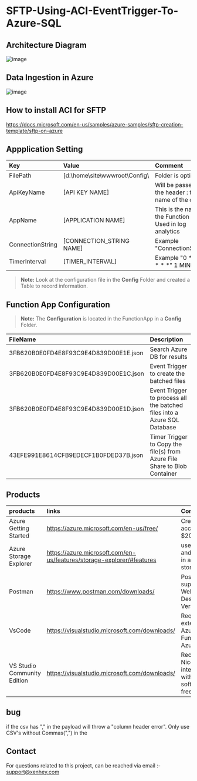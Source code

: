 # SFTP-Using-ACI-EventTrigger-To-Azure-SQL

## Architecture Diagram

![image](https://user-images.githubusercontent.com/15838780/150184651-18af52b4-5928-43e2-9ef4-5a7488ac5376.png)


## Data Ingestion in Azure
![image](https://user-images.githubusercontent.com/15838780/164335631-cb14552e-2c03-474b-ae8a-1c2960dd650e.png)

## How to install  ACI for SFTP ##

https://docs.microsoft.com/en-us/samples/azure-samples/sftp-creation-template/sftp-on-azure
## Appplication Setting 

|Key|Value | Comment|
|:----|:----|:----|
|FilePath| [d:\home\site\wwwroot\Config\ |Folder is optional
|ApiKeyName|[API KEY NAME]|Will be passed in the header  :  the file name of the config.
|AppName| [APPLICATION NAME]| This is the name of the Function App. Used in log analytics|
|ConnectionString|[CONNECTION_STRING NAME]|Example  "ConnectionString"|
|TimerInterval|[TIMER_INTERVAL]|Example  "0 */1 * * * *" 1 MIN|


> **Note:**  Look at the configuration file in the **Config** Folder and created a Table to record information.

## Function App  Configuration 

> **Note:** The **Configuration** is located in the  FunctionApp  in a **Config** Folder.

|FileName|Description|
|:----|:----|
|3FB620B0E0FD4E8F93C9E4D839D00E1E.json| Search Azure DB for results|
|3FB620B0E0FD4E8F93C9E4D839D00E1C.json| Event Trigger to create the batched files|
|3FB620B0E0FD4E8F93C9E4D839D00E1D.json| Event Trigger to process all the batched files into a Azure SQL Database|
|43EFE991E8614CFB9EDECF1B0FDED37B.json| Timer Trigger to Copy the file(s) from Azure File Share to Blob Container|


  
  ## Products

|products|links|Comments|
|:----|:----|:----|
|Azure Getting Started |https://azure.microsoft.com/en-us/free/| Create free account + $200 in Credit|
|Azure Storage Explorer|https://azure.microsoft.com/en-us/features/storage-explorer/#features|useful view and query data in azure table storage|
|Postman|https://www.postman.com/downloads/|Postman supports the Web or Desktop Version|
|VsCode| https://visualstudio.microsoft.com/downloads/ |  Required extensions. Azure Functions, Azure Account
|VS Studio Community Edition |https://visualstudio.microsoft.com/downloads/| Recommended. Nice intergration with Azure. software is free.

## bug
  
if the  csv has "," in the payload will throw  a "column header error". Only use CSV's without  Commas(",") in the  
  
  
  ## Contact
  
For questions related to this project, can be reached via email :- support@xenhey.com
